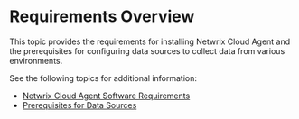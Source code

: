 # Requirements Overview

This topic provides the requirements for installing Netwrix Cloud Agent and the prerequisites for
configuring data sources to collect data from various environments.

See the following topics for additional information:

- [Netwrix Cloud Agent Software Requirements](cloudagentrequirements.md)
- [Prerequisites for Data Sources](prerequisitesfordatasources.md)
